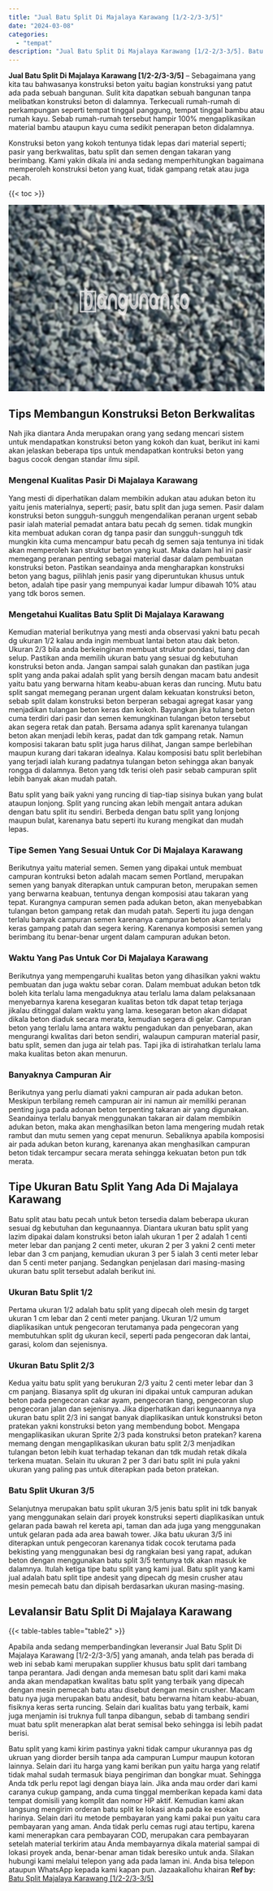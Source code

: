 ```yaml
---
title: "Jual Batu Split Di Majalaya Karawang [1/2-2/3-3/5]"
date: "2024-03-08"
categories: 
  - "tempat"
description: "Jual Batu Split Di Majalaya Karawang [1/2-2/3-3/5]. Batu split yang kami kirim pastinya yakni tidak campur ukurannya pas dg ukruan yang diorder bersih tanpa..."
---
```


**Jual Batu Split Di Majalaya Karawang \[1/2-2/3-3/5\]** – Sebagaimana yang kita tau bahwasanya konstruksi beton yaitu bagian konstruksi yang patut ada pada sebuah bangunan. Sulit kita dapatkan sebuah bangunan tanpa melibatkan konstruksi beton di dalamnya. Terkecuali rumah-rumah di perkampungan seperti tempat tinggal panggung, tempat tinggal bambu atau rumah kayu. Sebab rumah-rumah tersebut hampir 100% mengaplikasikan material bambu ataupun kayu cuma sedikit penerapan beton didalamnya.

Konstruksi beton yang kokoh tentunya tidak lepas dari material seperti; pasir yang berkwalitas, batu split dan semen dengan takaran yang berimbang. Kami yakin dikala ini anda sedang memperhitungkan bagaimana memperoleh konstruksi beton yang kuat, tidak gampang retak atau juga pecah.

{{< toc >}}

![Jual Batu Split Di Majalaya Karawang [1/2-2/3-3/5]](/images/jual-batu-split-30.png)

## Tips Membangun Konstruksi Beton Berkwalitas

Nah jika diantara Anda merupakan orang yang sedang mencari sistem untuk mendapatkan konstruksi beton yang kokoh dan kuat, berikut ini kami akan jelaskan beberapa tips untuk mendapatkan kontruksi beton yang bagus cocok dengan standar ilmu sipil.

### Mengenal Kualitas Pasir Di Majalaya Karawang

Yang mesti di diperhatikan dalam membikin adukan atau adukan beton itu yaitu jenis materialnya, seperti; pasir, batu split dan juga semen. Pasir dalam konstruksi beton sungguh-sungguh mengendalikan peranan urgent sebab pasir ialah material pemadat antara batu pecah dg semen. tidak mungkin kita membuat adukan coran dg tanpa pasir dan sungguh-sungguh tdk mungkin kita cuma mencampur batu pecah dg semen saja tentunya ini tidak akan memperoleh kan struktur beton yang kuat. Maka dalam hal ini pasir memegang peranan penting sebagai material dasar dalam pembuatan konstruksi beton. Pastikan seandainya anda mengharapkan konstruksi beton yang bagus, pilihlah jenis pasir yang diperuntukan khusus untuk beton, adalah tipe pasir yang mempunyai kadar lumpur dibawah 10% atau yang tdk boros semen.

### Mengetahui Kualitas Batu Split Di Majalaya Karawang

Kemudian material berikutnya yang mesti anda observasi yakni batu pecah dg ukuran 1/2 kalau anda ingin membuat lantai beton atau dak beton. Ukuran 2/3 bila anda berkeinginan membuat struktur pondasi, tiang dan selup. Pastikan anda memilih ukuran batu yang sesuai dg kebutuhan konstruksi beton anda. Jangan sampai salah gunakan dan pastikan juga split yang anda pakai adalah split yang bersih dengan macam batu andesit yaitu batu yang berwarna hitam keabu-abuan keras dan runcing. Mutu batu split sangat memegang peranan urgent dalam kekuatan konstruksi beton, sebab split dalam konstruksi beton berperan sebagai agregat kasar yang menjadikan tulangan beton keras dan kokoh. Bayangkan jika tulang beton cuma terdiri dari pasir dan semen kemungkinan tulangan beton tersebut akan segera retak dan patah. Bersama adanya split karenanya tulangan beton akan menjadi lebih keras, padat dan tdk gampang retak. Namun komposisi takaran batu split juga harus dilihat, Jangan sampe berlebihan maupun kurang dari takaran idealnya. Kalau komposisi batu split berlebihan yang terjadi ialah kurang padatnya tulangan beton sehingga akan banyak rongga di dalamnya. Beton yang tdk terisi oleh pasir sebab campuran split lebih banyak akan mudah patah.

Batu split yang baik yakni yang runcing di tiap-tiap sisinya bukan yang bulat ataupun lonjong. Split yang runcing akan lebih mengait antara adukan dengan batu split itu sendiri. Berbeda dengan batu split yang lonjong maupun bulat, karenanya batu seperti itu kurang mengikat dan mudah lepas.

### Tipe Semen Yang Sesuai Untuk Cor Di Majalaya Karawang

Berikutnya yaitu material semen. Semen yang dipakai untuk membuat campuran kontruksi beton adalah macam semen Portland, merupakan semen yang banyak diterapkan untuk campuran beton, merupakan semen yang berwarna keabuan, tentunya dengan komposisi atau takaran yang tepat. Kurangnya campuran semen pada adukan beton, akan menyebabkan tulangan beton gampang retak dan mudah patah. Seperti itu juga dengan terlalu banyak campuran semen karenanya campuran beton akan terlalu keras gampang patah dan segera kering. Karenanya komposisi semen yang berimbang itu benar-benar urgent dalam campuran adukan beton.

### Waktu Yang Pas Untuk Cor Di Majalaya Karawang

Berikutnya yang mempengaruhi kualitas beton yang dihasilkan yakni waktu pembuatan dan juga waktu sebar coran. Dalam membuat adukan beton tdk boleh kita terlalu lama mengaduknya atau terlalu lama dalam pelaksanaan menyebarnya karena kesegaran kualitas beton tdk dapat tetap terjaga jikalau ditinggal dalam waktu yang lama. kesegaran beton akan didapat dikala beton diaduk secara merata, kemudian segera di gelar. Campuran beton yang terlalu lama antara waktu pengadukan dan penyebaran, akan mengurangi kwalitas dari beton sendiri, walaupun campuran material pasir, batu split, semen dan juga air telah pas. Tapi jika di istirahatkan terlalu lama maka kualitas beton akan menurun.

### Banyaknya Campuran Air

Berikutnya yang perlu diamati yakni campuran air pada adukan beton. Meskipun terbilang remeh campuran air ini namun air memiliki peranan penting juga pada adonan beton terpenting takaran air yang digunakan. Seandainya terlalu banyak menggunakan takaran air dalam membikin adukan beton, maka akan menghasilkan beton lama mengering mudah retak rambut dan mutu semen yang cepat menurun. Sebaliknya apabila komposisi air pada adukan beton kurang, karenanya akan menghasilkan campuran beton tidak tercampur secara merata sehingga kekuatan beton pun tdk merata.

## Tipe Ukuran Batu Split Yang Ada Di Majalaya Karawang

Batu split atau batu pecah untuk beton tersedia dalam beberapa ukuran sesuai dg kebutuhan dan kegunaannya. Diantara ukuran batu split yang lazim dipakai dalam konstruksi beton ialah ukuran 1 per 2 adalah 1 centi meter lebar dan panjang 2 centi meter, ukuran 2 per 3 yakni 2 centi meter lebar dan 3 cm panjang, kemudian ukuran 3 per 5 ialah 3 centi meter lebar dan 5 centi meter panjang. Sedangkan penjelasan dari masing-masing ukuran batu split tersebut adalah berikut ini.

### Ukuran Batu Split 1/2

Pertama ukuran 1/2 adalah batu split yang dipecah oleh mesin dg target ukuran 1 cm lebar dan 2 centi meter panjang. Ukuran 1/2 umum diaplikasikan untuk pengecoran terutamanya pada pengecoran yang membutuhkan split dg ukuran kecil, seperti pada pengecoran dak lantai, garasi, kolom dan sejenisnya.

### Ukuran Batu Split 2/3

Kedua yaitu batu split yang berukuran 2/3 yaitu 2 centi meter lebar dan 3 cm panjang. Biasanya split dg ukuran ini dipakai untuk campuran adukan beton pada pengecoran cakar ayam, pengecoran tiang, pengecoran slup pengecoran jalan dan sejenisnya. Jika diperhatikan dari kegunaannya nya ukuran batu split 2/3 ini sangat banyak diaplikasikan untuk konstruksi beton pratekan yakni konstruksi beton yang membendung bobot. Mengapa mengaplikasikan ukuran Sprite 2/3 pada konstruksi beton pratekan? karena memang dengan mengaplikasikan ukuran batu split 2/3 menjadikan tulangan beton lebih kuat terhadap tekanan dan tdk mudah retak dikala terkena muatan. Selain itu ukuran 2 per 3 dari batu split ini pula yakni ukuran yang paling pas untuk diterapkan pada beton pratekan.

### Batu Split Ukuran 3/5

Selanjutnya merupakan batu split ukuran 3/5 jenis batu split ini tdk banyak yang menggunakan selain dari proyek konstruksi seperti diaplikasikan untuk gelaran pada bawah rel kereta api, taman dan ada juga yang menggunakan untuk gelaran pada ada area bawah tower. Jika batu ukuran 3/5 ini diterapkan untuk pengecoran karenanya tidak cocok terutama pada bekisting yang menggunakan besi dg rangkaian besi yang rapat, adukan beton dengan menggunakan batu split 3/5 tentunya tdk akan masuk ke dalamnya. Itulah ketiga tipe batu split yang kami jual. Batu split yang kami jual adalah batu split tipe andesit yang dipecah dg mesin crusher atau mesin pemecah batu dan dipisah berdasarkan ukuran masing-masing.

## Levalansir Batu Split Di Majalaya Karawang

{{< table-tables table="table2" >}}

Apabila anda sedang memperbandingkan leveransir Jual Batu Split Di Majalaya Karawang \[1/2-2/3-3/5\] yang amanah, anda telah pas berada di web ini sebab kami merupakan supplier khusus batu split dari tambang tanpa perantara. Jadi dengan anda memesan batu split dari kami maka anda akan mendapatkan kwalitas batu split yang terbaik yang dipecah dengan mesin pemecah batu atau disebut dengan mesin crusher. Macam batu nya juga merupakan batu andesit, batu berwarna hitam keabu-abuan, fisiknya keras serta runcing. Selain dari kualitas batu yang terbaik, kami juga menjamin isi truknya full tanpa dibangun, sebab di tambang sendiri muat batu split menerapkan alat berat semisal beko sehingga isi lebih padat berisi.

Batu split yang kami kirim pastinya yakni tidak campur ukurannya pas dg ukruan yang diorder bersih tanpa ada campuran Lumpur maupun kotoran lainnya. Selain dari itu harga yang kami berikan pun yaitu harga yang relatif tidak mahal sudah termasuk biaya pengiriman dan bongkar muat. Sehingga Anda tdk perlu repot lagi dengan biaya lain. Jika anda mau order dari kami caranya cukup gampang, anda cuma tinggal memberikan kepada kami data tempat domisili yang komplit dan nomor HP aktif. Kemudian kami akan langsung mengirim orderan batu split ke lokasi anda pada ke esokan harinya. Selain dari itu metode pembayaran yang kami pakai pun yaitu cara pembayaran yang aman. Anda tidak perlu cemas rugi atau tertipu, karena kami menerapkan cara pembayaran COD, merupakan cara pembayaran setelah material terkirim atau Anda membayarnya dikala material sampai di lokasi proyek anda, benar-benar aman tidak beresiko untuk anda. Silakan hubungi kami melalui telepon yang ada pada laman ini. Anda bisa telepon ataupun WhatsApp kepada kami kapan pun. Jazaakallohu khairan
**Ref by:** [Batu Split Majalaya Karawang [1/2-2/3-3/5]](https://id.wikipedia.org/wiki/Batu)
